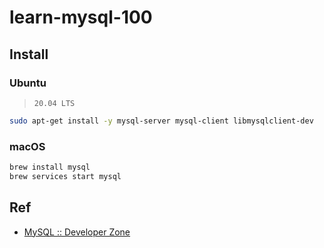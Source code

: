 # learn-mysql-100

## Install

### Ubuntu

> `20.04 LTS`

```bash
sudo apt-get install -y mysql-server mysql-client libmysqlclient-dev
```

### macOS

```bash
brew install mysql
brew services start mysql
```


## Ref

* [MySQL :: Developer Zone](https://dev.mysql.com/)